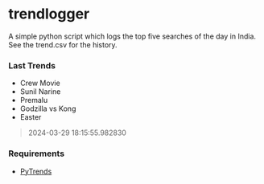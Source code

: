 # trendlogger
A simple python script which logs the top five searches of the day in India.<br>See the trend.csv for the history.<br>

<!-- Last Trends -->
### Last Trends
* Crew Movie
* Sunil Narine
* Premalu
* Godzilla vs Kong
* Easter
> 2024-03-29 18:15:55.982830

<!-- Requirements -->
### Requirements
* [PyTrends](https://github.com/dreyco676/pytrends)
